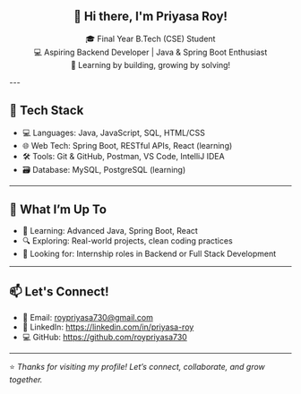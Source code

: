 
<h2 align="center">👋 Hi there, I'm Priyasa Roy!</h2>

<p align="center">
🎓 Final Year B.Tech (CSE) Student <br>
💻 Aspiring Backend Developer | Java & Spring Boot Enthusiast <br>
🌱 Learning by building, growing by solving!
</p>
---

## 🔧 Tech Stack

- 💻 Languages: Java, JavaScript, SQL, HTML/CSS  
- 🌐 Web Tech: Spring Boot, RESTful APIs, React (learning)  
- 🛠 Tools: Git & GitHub, Postman, VS Code, IntelliJ IDEA  
- 🗃️ Database: MySQL, PostgreSQL (learning)  

---

## 🌟 What I’m Up To

- 📘 Learning: Advanced Java, Spring Boot, React  
- 🔍 Exploring: Real-world projects, clean coding practices  
- 🤝 Looking for: Internship roles in Backend or Full Stack Development  

---

## 📫 Let's Connect!

- 📧 Email: roypriyasa730@gmail.com
- 💼 LinkedIn: https://linkedin.com/in/priyasa-roy
- 💻 GitHub:  https://github.com/roypriyasa730
---

⭐️ *Thanks for visiting my profile! Let’s connect, collaborate, and grow together.*

